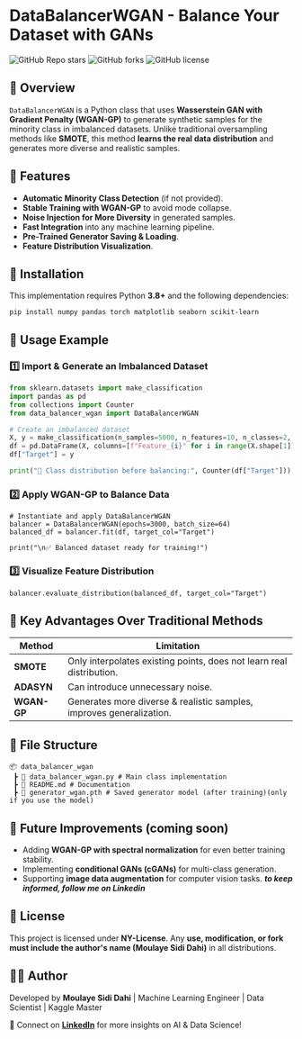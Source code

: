 # DataBalancerWGAN - Balance Your Dataset with GANs

![GitHub Repo stars](https://img.shields.io/github/stars/moulaye-sidi-dahi/AI_Project)
![GitHub forks](https://img.shields.io/github/forks/moulaye-sidi-dahi/AI_Project)
![GitHub license](https://img.shields.io/badge/license-NY--License-blue)

## 📌 Overview
`DataBalancerWGAN` is a Python class that uses **Wasserstein GAN with Gradient Penalty (WGAN-GP)** to generate synthetic samples for the minority class in imbalanced datasets. Unlike traditional oversampling methods like **SMOTE**, this method **learns the real data distribution** and generates more diverse and realistic samples.

## 🚀 Features
- **Automatic Minority Class Detection** (if not provided).
- **Stable Training with WGAN-GP** to avoid mode collapse.
- **Noise Injection for More Diversity** in generated samples.
- **Fast Integration** into any machine learning pipeline.
- **Pre-Trained Generator Saving & Loading**.
- **Feature Distribution Visualization**.

## 🔧 Installation
This implementation requires Python **3.8+** and the following dependencies:

```
pip install numpy pandas torch matplotlib seaborn scikit-learn
```

## 📖 Usage Example
### 1️⃣ Import & Generate an Imbalanced Dataset
```python
from sklearn.datasets import make_classification
import pandas as pd
from collections import Counter
from data_balancer_wgan import DataBalancerWGAN

# Create an imbalanced dataset
X, y = make_classification(n_samples=5000, n_features=10, n_classes=2, weights=[0.9, 0.1], random_state=42)
df = pd.DataFrame(X, columns=[f"Feature_{i}" for i in range(X.shape[1])])
df["Target"] = y

print("🔹 Class distribution before balancing:", Counter(df["Target"]))
```

### 2️⃣ Apply WGAN-GP to Balance Data
```
# Instantiate and apply DataBalancerWGAN
balancer = DataBalancerWGAN(epochs=3000, batch_size=64)
balanced_df = balancer.fit(df, target_col="Target")

print("\n✅ Balanced dataset ready for training!")
```

### 3️⃣ Visualize Feature Distribution
```
balancer.evaluate_distribution(balanced_df, target_col="Target")
```

## 🎯 Key Advantages Over Traditional Methods
| Method | Limitation |
|---------|------------|
| **SMOTE** | Only interpolates existing points, does not learn real distribution. |
| **ADASYN** | Can introduce unnecessary noise. |
| **WGAN-GP** | Generates more diverse & realistic samples, improves generalization. |

## 📂 File Structure
```
📦 data_balancer_wgan
 ┣ 📜 data_balancer_wgan.py # Main class implementation
 ┣ 📜 README.md # Documentation
 ┣ 📜 generator_wgan.pth # Saved generator model (after training)(only if you use the model)
```

## 📌 Future Improvements (coming soon)
- Adding **WGAN-GP with spectral normalization** for even better training stability.
- Implementing **conditional GANs (cGANs)** for multi-class generation.
- Supporting **image data augmentation** for computer vision tasks.
  _**to keep informed, follow me on Linkedin**_

## 📜 License
This project is licensed under **NY-License**. Any **use, modification, or fork must include the author's name (Moulaye Sidi Dahi)** in all distributions.

## 👨‍💻 Author
Developed by **Moulaye Sidi Dahi** | Machine Learning Engineer | Data Scientist | Kaggle Master

🚀 Connect on **[LinkedIn](https://www.linkedin.com/in/moulaye-sidi-dahi/)** for more insights on AI & Data Science!



